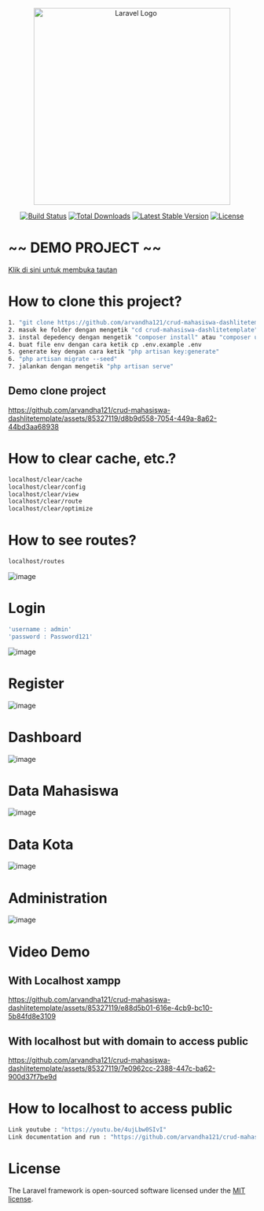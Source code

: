 <p align="center"><a href="https://laravel.com" target="_blank"><img src="https://raw.githubusercontent.com/laravel/art/master/logo-lockup/5%20SVG/2%20CMYK/1%20Full%20Color/laravel-logolockup-cmyk-red.svg" width="400" alt="Laravel Logo"></a></p>

<p align="center">
<a href="https://github.com/laravel/framework/actions"><img src="https://github.com/laravel/framework/workflows/tests/badge.svg" alt="Build Status"></a>
<a href="https://packagist.org/packages/laravel/framework"><img src="https://img.shields.io/packagist/dt/laravel/framework" alt="Total Downloads"></a>
<a href="https://packagist.org/packages/laravel/framework"><img src="https://img.shields.io/packagist/v/laravel/framework" alt="Latest Stable Version"></a>
<a href="https://packagist.org/packages/laravel/framework"><img src="https://img.shields.io/packagist/l/laravel/framework" alt="License"></a>
</p>

# ~~ DEMO PROJECT ~~
<a href="https://testing.arief.cloud/" target="_blank">Klik di sini untuk membuka tautan</a>

# How to clone this project?
```bash
1. "git clone https://github.com/arvandha121/crud-mahasiswa-dashlitetemplate.git" enter
2. masuk ke folder dengan mengetik "cd crud-mahasiswa-dashlitetemplate" enter
3. instal depedency dengan mengetik "composer install" atau "composer update" dan tunggu sampai selesai
4. buat file env dengan cara ketik cp .env.example .env
5. generate key dengan cara ketik "php artisan key:generate"
6. "php artisan migrate --seed"
7. jalankan dengan mengetik "php artisan serve"
```
## Demo clone project
https://github.com/arvandha121/crud-mahasiswa-dashlitetemplate/assets/85327119/d8b9d558-7054-449a-8a62-44bd3aa68938

# How to clear cache, etc.?
```bash
localhost/clear/cache
localhost/clear/config
localhost/clear/view
localhost/clear/route
localhost/clear/optimize
```

# How to see routes?
```bash
localhost/routes
```
![image](https://github.com/arvandha121/crud-mahasiswa-dashlitetemplate/assets/85327119/a0701467-0ddd-4843-b2a7-ef04b6d18892)

# Login
```bash
'username : admin'
'password : Password121'
```

![image](https://github.com/arvandha121/crud-mahasiswa-dashlitetemplate/assets/85327119/f41b68cc-7fc2-4844-b3ef-bc48dda762d8)

# Register
![image](https://github.com/arvandha121/crud-mahasiswa-dashlitetemplate/assets/85327119/83b1a044-765a-4d24-86c4-b4c030558862)

# Dashboard
![image](https://github.com/arvandha121/crud-mahasiswa-dashlitetemplate/assets/85327119/f0c351af-8aab-4891-9623-13819ad4449e)

# Data Mahasiswa
![image](https://github.com/arvandha121/crud-mahasiswa-dashlitetemplate/assets/85327119/d205d18e-bb73-4cd9-8967-13cb52f86522)

# Data Kota
![image](https://github.com/arvandha121/crud-mahasiswa-dashlitetemplate/assets/85327119/4e88e598-63a2-416d-bf5b-2b61448f5803)

# Administration
![image](https://github.com/arvandha121/crud-mahasiswa-dashlitetemplate/assets/85327119/7ae37540-016e-4f2b-98ab-5413801c5599)

# Video Demo
## With Localhost xampp
https://github.com/arvandha121/crud-mahasiswa-dashlitetemplate/assets/85327119/e88d5b01-616e-4cb9-bc10-5b84fd8e3109

## With localhost but with domain to access public
https://github.com/arvandha121/crud-mahasiswa-dashlitetemplate/assets/85327119/7e0962cc-2388-447c-ba62-900d37f7be9d

# How to localhost to access public
```bash
Link youtube : "https://youtu.be/4ujLbw0SIvI"
Link documentation and run : "https://github.com/arvandha121/crud-mahasiswa-dashlitetemplate/tree/main/sql"
```

# License

The Laravel framework is open-sourced software licensed under the [MIT license](https://opensource.org/licenses/MIT).

